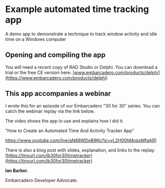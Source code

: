 # Example automated time tracking app


A demo app to demonstrate a technique to track window activity and idle time on a Windows computer

## Opening and compiling the app

You will need a recent copy of RAD Studio or Delphi. You can download a trial or the free CE version here: [www.embarcadero.com/products/delphi](https://www.embarcadero.com/products/delphi)


## This app accompanies a webinar
I wrote this for an episode of our Embarcadero "30 for 30" series.  You can catch the webinar replay via the link below.

The video shows the app in use and explains how I did it.

"How to Create an Automated Time And Activity Tracker App"

[https://www.youtube.com/live/aN88WDeB9Ko?si=vL2H00hMopxMfqAR)](https://www.youtube.com/live/aN88WDeB9Ko?si=vL2H00hMopxMfqAR)

There is also a blog post with slides, explanation, and links to the replay: [https://tinyurl.com/ib30for30timetracker](https://tinyurl.com/ib30for30timetracker)


**Ian Barker.**

Embarcadero Developer Advocate.